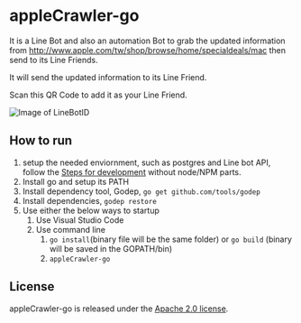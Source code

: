 # appleCrawler-go

It is a Line Bot and also an automation Bot to grab the updated information from http://www.apple.com/tw/shop/browse/home/specialdeals/mac then send to its Line Friends. 

It will send the updated information to its Line Friend. 

Scan this QR Code to add it as your Line Friend. 

![Image of LineBotID](https://grimmer.io/images/qr-code-apple-line-bot.png)

## How to run
1. setup the needed enviornment, such as postgres and Line bot API,  follow the [Steps for development](https://github.com/grimmer0125/appleCrawler-node#steps-for-development) without node/NPM parts. 
2. Install go and setup its PATH
3. Install dependency tool, Godep, `go get github.com/tools/godep`
4. Install dependencies, `godep restore`
5. Use either the below ways to startup
    1. Use Visual Studio Code
    2. Use command line    
        1. `go install`(binary file will be the same folder) or `go build` (binary will be saved in the GOPATH/bin)
        2. `appleCrawler-go`

## License

appleCrawler-go is released under the [Apache 2.0 license][license].

[license]: LICENSE.md


